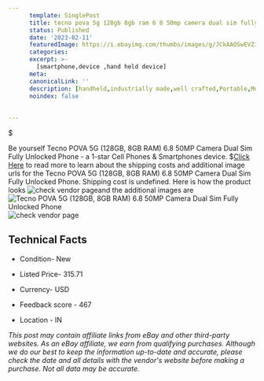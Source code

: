 ```yaml
---
      template: SinglePost
      title: tecno pova 5g 128gb 8gb ram 6 8 50mp camera dual sim fully unlocked phone
      status: Published
      date: '2023-02-11'
      featuredImage: https://i.ebayimg.com/thumbs/images/g/JCkAAOSwEVZi1Tqd/s-l225.jpg
      categories: 
      excerpt: >-
        [smartphone,device ,hand held device]
      meta:
      canonicalLink: ''
      description: [handheld,industrially made,well crafted,Portable,Mobile,Compact,Convenient,Lightweight,Maneuverable,Man-portable,Miniature,Carriable,Hand-held,Light,Holdable,Transportable,Mobile device,Pocket-sized,On-the-go,Wireless,Cordless,Compact size,Convenient size, smartphone,device ,hand held device]
      noindex: false
      
        
---
```

$

Be yourself Tecno POVA 5G (128GB, 8GB RAM) 6.8 50MP Camera Dual Sim Fully Unlocked Phone - a 1-star Cell Phones & Smartphones device.
$[Click Here](https://www.ebay.com/itm/314076853967?hash=item49207076cf%3Ag%3AJCkAAOSwEVZi1Tqd&amdata=enc%3AAQAHAAAA4N4LsOZZK11C9rkbvYWHqp6wdOxB1ICybzsMLCzWjErd6%2BqcZYfInAz471yXIGGNnaEoM80FfaUfUVF6mXW8BFqbLf5JNtHQc3Yd82eeUVFjv3JaVl%2BtloXcVpWoLcBa6COMHk3h0bO90rBfFYSv0wCYk7AIn%2BtX2DRtsDfe4%2BHEqhqG%2FLxCrTqV4lQw4nntO2oummrC8KPKG99T2PTxWXrvz6%2FqFKFPmtDg1zexEG8jmtlGVEeWhW%2B8kCsavfQfi2TXG2n%2FFasW6aOmfxvWoCGZR4TeV%2Fty7orx%2FvV18rIG&mkevt=1&mkcid=1&mkrid=711-53200-19255-0&campid=%253CePNCampaignId%253E&customid=%253CreferenceId%253E&toolid=10049) to read more to learn about the shipping costs and additional image urls for the Tecno POVA 5G (128GB, 8GB RAM) 6.8 50MP Camera Dual Sim Fully Unlocked Phone. Shipping cost is undefined. Here is how the product looks ![check vendor page](https://i.ebayimg.com/thumbs/images/g/JCkAAOSwEVZi1Tqd/s-l225.jpg)and the additional images are![Tecno POVA 5G (128GB, 8GB RAM) 6.8 50MP Camera Dual Sim Fully Unlocked Phone](https://i.ebayimg.com/images/g/JCkAAOSwEVZi1Tqd/s-l500.jpg)![check vendor page](https://origin-galleryplus.ebayimg.com/ws/web/314076853967_2_0_1/225x225.jpg,https://origin-galleryplus.ebayimg.com/ws/web/314076853967_3_0_1/225x225.jpg,https://origin-galleryplus.ebayimg.com/ws/web/314076853967_4_0_1/225x225.jpg,https://origin-galleryplus.ebayimg.com/ws/web/314076853967_5_0_1/225x225.jpg)



 ## Technical Facts 



     
      

 - Condition- New 


      

 - Listed Price- 315.71 


      

 - Currency- USD 


      

 - Feedback score - 467 


      

 - Location - IN 


      
      

 *_This post may contain affiliate links from eBay and other third-party websites. As an eBay affiliate, we earn from qualifying purchases. Although we do our best to keep the information up-to-date and accurate, please check the date and all details with the vendor's website before making a purchase. Not all data may be accurate._*







